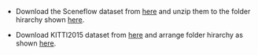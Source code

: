 * Download the Sceneflow dataset from [here](https://lmb.informatik.uni-freiburg.de/resources/datasets/SceneFlowDatasets.en.html) and unzip them to the folder hirarchy shown [here](../../../Data.md).


* Download KITTI2015 dataset from [here](http://www.cvlibs.net/datasets/kitti/eval_scene_flow.php?benchmark=stereo) and arrange folder hirarchy as shown [here](../../../Data.md).